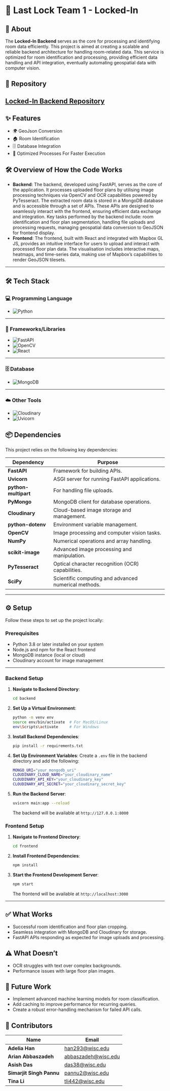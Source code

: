 # 🔑 Last Lock Team 1 - Locked-In

## 📝 About

The **Locked-In Backend** serves as the core for processing and identifying room data efficiently. This project is aimed at creating a scalable and reliable backend architecture for handling room-related data. This service is optimized for room identification and processing, providing efficient data handling and API integration, eventually automating geospatial data with computer vision.

## 🔗 Repository
[Locked-In Backend Repository](https://github.com/ArianAbbaszadeh/locked-in-backend)
---

## ✨ Features

- 🌍 GeoJson Conversion
- 🏠 Room Identification
- 🗄️ Database Integration
- 🚀 Optimized Processes For Faster Execution

## 🛠️ Overview of How the Code Works
- **Backend**: The backend, developed using FastAPI, serves as the core of the application. It processes uploaded floor plans by utilising image processing techniques via OpenCV and OCR capabilities powered by PyTesseract. The extracted room data is stored in a MongoDB database and is accessible through a set of APIs. These APIs are designed to seamlessly interact with the frontend, ensuring efficient data exchange and integration. Key tasks performed by the backend include: room identification and floor plan segmentation, handling file uploads and processing requests, managing geospatial data conversion to GeoJSON for frontend display.
- **Frontend**: The frontend, built with React and integrated with Mapbox GL JS, provides an intuitive interface for users to upload and interact with processed floor plan data. The visualisation includes interactive maps, heatmaps, and time-series data, making use of Mapbox’s capabilities to render GeoJSON tilesets.

---

## 🛠️ Tech Stack

### 💻 Programming Language
- ![Python](https://img.shields.io/badge/Python-3776AB?style=for-the-badge&logo=python&logoColor=white)

---

### 🧩 Frameworks/Libraries
- ![FastAPI](https://img.shields.io/badge/FastAPI-009688?style=for-the-badge&logo=fastapi&logoColor=white)
- ![OpenCV](https://img.shields.io/badge/OpenCV-5C3EE8?style=for-the-badge&logo=opencv&logoColor=white)
- ![React](https://img.shields.io/badge/React-61DAFB?style=for-the-badge&logo=react&logoColor=black)

---

### 🗄️ Database
- ![MongoDB](https://img.shields.io/badge/MongoDB-47A248?style=for-the-badge&logo=mongodb&logoColor=white)

---

### ☁️ Other Tools
- ![Cloudinary](https://img.shields.io/badge/Cloudinary-3448C5?style=for-the-badge&logo=cloudinary&logoColor=white)
- ![Uvicorn](https://img.shields.io/badge/Uvicorn-FF69B4?style=for-the-badge)

## 📦 Dependencies

This project relies on the following key dependencies:

| Dependency           | Purpose                                                   |
|-----------------------|-----------------------------------------------------------|
| **FastAPI**          | Framework for building APIs.                              |
| **Uvicorn**          | ASGI server for running FastAPI applications.             |
| **python-multipart** | For handling file uploads.                                |
| **PyMongo**          | MongoDB client for database operations.                   |
| **Cloudinary**       | Cloud-based image storage and management.                 |
| **python-dotenv**    | Environment variable management.                          |
| **OpenCV**           | Image processing and computer vision tasks.              |
| **NumPy**            | Numerical operations and array handling.                 |
| **scikit-image**     | Advanced image processing and manipulation.               |
| **PyTesseract**      | Optical character recognition (OCR) capabilities.         |
| **SciPy**            | Scientific computing and advanced numerical methods.      |

---

## ⚙️ Setup

Follow these steps to set up the project locally:

### Prerequisites
- Python 3.8 or later installed on your system
- Node.js and npm for the React frontend
- MongoDB instance (local or cloud)
- Cloudinary account for image management

---

### Backend Setup

1. **Navigate to Backend Directory**:
   ```bash
   cd backend
   ```

2. **Set Up a Virtual Environment**:
   ```bash
   python -m venv env
   source env/bin/activate  # For MacOS/Linux
   env\Scripts\activate     # For Windows
   ```

3. **Install Backend Dependencies**:
   ```bash
   pip install -r requirements.txt
   ```

4. **Set Up Environment Variables**: 
   Create a `.env` file in the backend directory and add the following:
   ```bash
   MONGO_URI="your_mongodb_uri"
   CLOUDINARY_CLOUD_NAME="your_cloudinary_name"
   CLOUDINARY_API_KEY="your_cloudinary_key"
   CLOUDINARY_API_SECRET="your_cloudinary_secret_key"
   ```

5. **Run the Backend Server**:
   ```bash
   uvicorn main:app --reload
   ```
   The backend will be available at `http://127.0.0.1:8000`

### Frontend Setup

1. **Navigate to Frontend Directory**:
   ```bash
   cd frontend
   ```

2. **Install Frontend Dependencies**:
   ```bash
   npm install
   ```

3. **Start the Frontend Development Server**:
   ```bash
   npm start
   ```
   The frontend will be available at `http://localhost:3000`

---

## ✅ What Works
- Successful room identification and floor plan cropping.
- Seamless integration with MongoDB and Cloudinary for storage.
- FastAPI APIs responding as expected for image uploads and processing.

## ⚠️ What Doesn’t
- OCR struggles with text over complex backgrounds.
- Performance issues with large floor plan images.

## 🚀 Future Work
- Implement advanced machine learning models for room classification.
- Add caching to improve performance for recurring queries.
- Create a robust error-handling mechanism for failed API calls.


## 👥 Contributors

| Name                   | Email                       |
|------------------------|-----------------------------|
| **Adelia Han**         | [han293@wisc.edu](mailto:han293@wisc.edu) |
| **Arian Abbaszadeh**   | [abbaszadeh@wisc.edu](mailto:abbaszadeh@wisc.edu) |
| **Asish Das**          | [das38@wisc.edu](mailto:das38@wisc.edu) |
| **Simarjit Singh Pannu** | [pannu2@wisc.edu](mailto:pannu2@wisc.edu) |
| **Tina Li**            | [tli442@wisc.edu](mailto:tli442@wisc.edu) |
